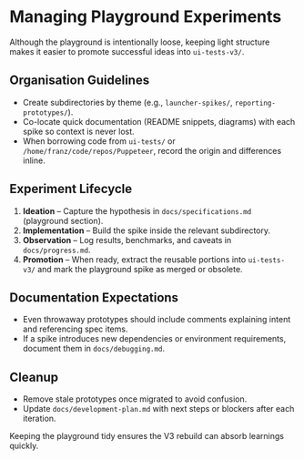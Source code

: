 # Managing Playground Experiments

Although the playground is intentionally loose, keeping light structure makes it easier to promote successful ideas into `ui-tests-v3/`.

## Organisation Guidelines

- Create subdirectories by theme (e.g., `launcher-spikes/`, `reporting-prototypes/`).
- Co-locate quick documentation (README snippets, diagrams) with each spike so context is never lost.
- When borrowing code from `ui-tests/` or `/home/franz/code/repos/Puppeteer`, record the origin and differences inline.

## Experiment Lifecycle

1. **Ideation** – Capture the hypothesis in `docs/specifications.md` (playground section).
2. **Implementation** – Build the spike inside the relevant subdirectory.
3. **Observation** – Log results, benchmarks, and caveats in `docs/progress.md`.
4. **Promotion** – When ready, extract the reusable portions into `ui-tests-v3/` and mark the playground spike as merged or obsolete.

## Documentation Expectations

- Even throwaway prototypes should include comments explaining intent and referencing spec items.
- If a spike introduces new dependencies or environment requirements, document them in `docs/debugging.md`.

## Cleanup

- Remove stale prototypes once migrated to avoid confusion.
- Update `docs/development-plan.md` with next steps or blockers after each iteration.

Keeping the playground tidy ensures the V3 rebuild can absorb learnings quickly.
